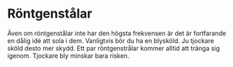 # Röntgenstålar

Även om röntgenstålar inte har den högsta frekvensen är det är fortfarande en
dålig idé att sola i dem. Vanligtvis bör du ha en blysköld. Ju tjockare sköld
desto mer skydd. Ett par röntgenstrålar kommer alltid att tränga sig igenom.
Tjockare bly minskar bara risken.
